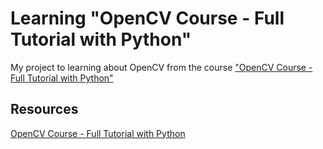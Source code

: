# Learning "OpenCV Course - Full Tutorial with Python"

My project to learning about OpenCV from the course ["OpenCV Course - Full Tutorial with Python"](https://www.youtube.com/watch?v=oXlwWbU8l2o&ab_channel=freeCodeCamp.org)

## Resources

[OpenCV Course - Full Tutorial with Python](https://www.youtube.com/watch?v=oXlwWbU8l2o&ab_channel=freeCodeCamp.org)